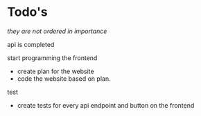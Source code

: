 

# Todo's
 *they are not ordered in importance*


api is completed


start programming the frontend 
 - create plan for the website
 - code the website based on plan.

test 
 - create tests for every api endpoint and button on the frontend


